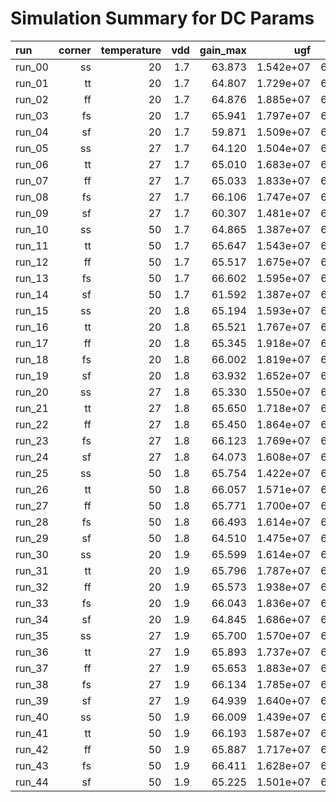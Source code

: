 # Simulation Summary for DC Params

| run | corner | temperature | vdd | gain_max | ugf | pm |
| :-- | -----: | ----------: | --: | -------: | --: | -: |
| run_00 | ss | 20 | 1.7 | 63.873 | 1.542e+07 | 63.538 |
| run_01 | tt | 20 | 1.7 | 64.807 | 1.729e+07 | 64.418 |
| run_02 | ff | 20 | 1.7 | 64.876 | 1.885e+07 | 65.031 |
| run_03 | fs | 20 | 1.7 | 65.941 | 1.797e+07 | 64.465 |
| run_04 | sf | 20 | 1.7 | 59.871 | 1.509e+07 | 63.676 |
| run_05 | ss | 27 | 1.7 | 64.120 | 1.504e+07 | 63.532 |
| run_06 | tt | 27 | 1.7 | 65.010 | 1.683e+07 | 64.498 |
| run_07 | ff | 27 | 1.7 | 65.033 | 1.833e+07 | 65.182 |
| run_08 | fs | 27 | 1.7 | 66.106 | 1.747e+07 | 64.589 |
| run_09 | sf | 27 | 1.7 | 60.307 | 1.481e+07 | 63.670 |
| run_10 | ss | 50 | 1.7 | 64.865 | 1.387e+07 | 63.264 |
| run_11 | tt | 50 | 1.7 | 65.647 | 1.543e+07 | 64.497 |
| run_12 | ff | 50 | 1.7 | 65.517 | 1.675e+07 | 65.401 |
| run_13 | fs | 50 | 1.7 | 66.602 | 1.595e+07 | 64.720 |
| run_14 | sf | 50 | 1.7 | 61.592 | 1.387e+07 | 63.484 |
| run_15 | ss | 20 | 1.8 | 65.194 | 1.593e+07 | 64.037 |
| run_16 | tt | 20 | 1.8 | 65.521 | 1.767e+07 | 64.732 |
| run_17 | ff | 20 | 1.8 | 65.345 | 1.918e+07 | 65.243 |
| run_18 | fs | 20 | 1.8 | 66.002 | 1.819e+07 | 64.655 |
| run_19 | sf | 20 | 1.8 | 63.932 | 1.652e+07 | 64.617 |
| run_20 | ss | 27 | 1.8 | 65.330 | 1.550e+07 | 64.015 |
| run_21 | tt | 27 | 1.8 | 65.650 | 1.718e+07 | 64.807 |
| run_22 | ff | 27 | 1.8 | 65.450 | 1.864e+07 | 65.396 |
| run_23 | fs | 27 | 1.8 | 66.123 | 1.769e+07 | 64.784 |
| run_24 | sf | 27 | 1.8 | 64.073 | 1.608e+07 | 64.613 |
| run_25 | ss | 50 | 1.8 | 65.754 | 1.422e+07 | 63.700 |
| run_26 | tt | 50 | 1.8 | 66.057 | 1.571e+07 | 64.795 |
| run_27 | ff | 50 | 1.8 | 65.771 | 1.700e+07 | 65.624 |
| run_28 | fs | 50 | 1.8 | 66.493 | 1.614e+07 | 64.939 |
| run_29 | sf | 50 | 1.8 | 64.510 | 1.475e+07 | 64.361 |
| run_30 | ss | 20 | 1.9 | 65.599 | 1.614e+07 | 64.237 |
| run_31 | tt | 20 | 1.9 | 65.796 | 1.787e+07 | 64.888 |
| run_32 | ff | 20 | 1.9 | 65.573 | 1.938e+07 | 65.365 |
| run_33 | fs | 20 | 1.9 | 66.043 | 1.836e+07 | 64.805 |
| run_34 | sf | 20 | 1.9 | 64.845 | 1.686e+07 | 64.895 |
| run_35 | ss | 27 | 1.9 | 65.700 | 1.570e+07 | 64.218 |
| run_36 | tt | 27 | 1.9 | 65.893 | 1.737e+07 | 64.970 |
| run_37 | ff | 27 | 1.9 | 65.653 | 1.883e+07 | 65.524 |
| run_38 | fs | 27 | 1.9 | 66.134 | 1.785e+07 | 64.943 |
| run_39 | sf | 27 | 1.9 | 64.939 | 1.640e+07 | 64.888 |
| run_40 | ss | 50 | 1.9 | 66.009 | 1.439e+07 | 63.918 |
| run_41 | tt | 50 | 1.9 | 66.193 | 1.587e+07 | 64.977 |
| run_42 | ff | 50 | 1.9 | 65.887 | 1.717e+07 | 65.776 |
| run_43 | fs | 50 | 1.9 | 66.411 | 1.628e+07 | 65.122 |
| run_44 | sf | 50 | 1.9 | 65.225 | 1.501e+07 | 64.627 |
